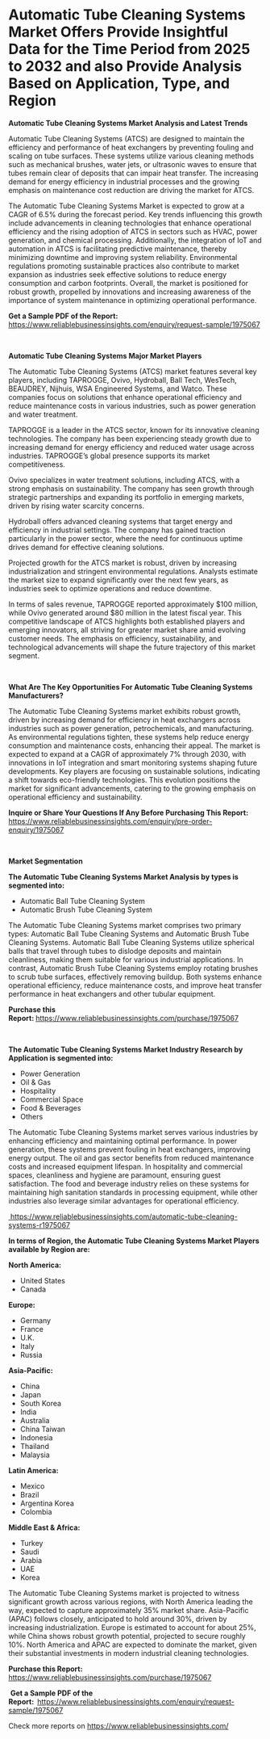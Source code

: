 <p><h1>Automatic Tube Cleaning Systems Market Offers Provide Insightful Data for the Time Period from 2025 to 2032 and also Provide Analysis Based on Application, Type, and Region</h1></p><p><strong>Automatic Tube Cleaning Systems Market Analysis and Latest Trends</strong></p>
<p><p>Automatic Tube Cleaning Systems (ATCS) are designed to maintain the efficiency and performance of heat exchangers by preventing fouling and scaling on tube surfaces. These systems utilize various cleaning methods such as mechanical brushes, water jets, or ultrasonic waves to ensure that tubes remain clear of deposits that can impair heat transfer. The increasing demand for energy efficiency in industrial processes and the growing emphasis on maintenance cost reduction are driving the market for ATCS.</p><p>The Automatic Tube Cleaning Systems Market is expected to grow at a CAGR of 6.5% during the forecast period. Key trends influencing this growth include advancements in cleaning technologies that enhance operational efficiency and the rising adoption of ATCS in sectors such as HVAC, power generation, and chemical processing. Additionally, the integration of IoT and automation in ATCS is facilitating predictive maintenance, thereby minimizing downtime and improving system reliability. Environmental regulations promoting sustainable practices also contribute to market expansion as industries seek effective solutions to reduce energy consumption and carbon footprints. Overall, the market is positioned for robust growth, propelled by innovations and increasing awareness of the importance of system maintenance in optimizing operational performance.</p></p>
<p><strong>Get a Sample PDF of the Report:&nbsp;</strong> <a href="https://www.reliablebusinessinsights.com/enquiry/request-sample/1975067?utm_campaign=2190&utm_medium=2&utm_source=Github&utm_content=ia&utm_term=10042025&utm_id=automatic-tube-cleaning-systems">https://www.reliablebusinessinsights.com/enquiry/request-sample/1975067</a></p>
<p>&nbsp;</p>
<p><strong>Automatic Tube Cleaning Systems Major Market Players</strong></p>
<p><p>The Automatic Tube Cleaning Systems (ATCS) market features several key players, including TAPROGGE, Ovivo, Hydroball, Ball Tech, WesTech, BEAUDREY, Nijhuis, WSA Engineered Systems, and Watco. These companies focus on solutions that enhance operational efficiency and reduce maintenance costs in various industries, such as power generation and water treatment.</p><p>TAPROGGE is a leader in the ATCS sector, known for its innovative cleaning technologies. The company has been experiencing steady growth due to increasing demand for energy efficiency and reduced water usage across industries. TAPROGGE’s global presence supports its market competitiveness.</p><p>Ovivo specializes in water treatment solutions, including ATCS, with a strong emphasis on sustainability. The company has seen growth through strategic partnerships and expanding its portfolio in emerging markets, driven by rising water scarcity concerns.</p><p>Hydroball offers advanced cleaning systems that target energy and efficiency in industrial settings. The company has gained traction particularly in the power sector, where the need for continuous uptime drives demand for effective cleaning solutions.</p><p>Projected growth for the ATCS market is robust, driven by increasing industrialization and stringent environmental regulations. Analysts estimate the market size to expand significantly over the next few years, as industries seek to optimize operations and reduce downtime.</p><p>In terms of sales revenue, TAPROGGE reported approximately $100 million, while Ovivo generated around $80 million in the latest fiscal year. This competitive landscape of ATCS highlights both established players and emerging innovators, all striving for greater market share amid evolving customer needs. The emphasis on efficiency, sustainability, and technological advancements will shape the future trajectory of this market segment.</p></p>
<p>&nbsp;</p>
<p><strong>What Are The Key Opportunities For Automatic Tube Cleaning Systems Manufacturers?</strong></p>
<p><p>The Automatic Tube Cleaning Systems market exhibits robust growth, driven by increasing demand for efficiency in heat exchangers across industries such as power generation, petrochemicals, and manufacturing. As environmental regulations tighten, these systems help reduce energy consumption and maintenance costs, enhancing their appeal. The market is expected to expand at a CAGR of approximately 7% through 2030, with innovations in IoT integration and smart monitoring systems shaping future developments. Key players are focusing on sustainable solutions, indicating a shift towards eco-friendly technologies. This evolution positions the market for significant advancements, catering to the growing emphasis on operational efficiency and sustainability.</p></p>
<p><strong>Inquire or Share Your Questions If Any Before Purchasing This Report:</strong> <a href="https://www.reliablebusinessinsights.com/enquiry/pre-order-enquiry/1975067?utm_campaign=2190&utm_medium=2&utm_source=Github&utm_content=ia&utm_term=10042025&utm_id=automatic-tube-cleaning-systems">https://www.reliablebusinessinsights.com/enquiry/pre-order-enquiry/1975067</a></p>
<p>&nbsp;</p>
<p><strong>Market Segmentation</strong></p>
<p><strong>The Automatic Tube Cleaning Systems Market Analysis by types is segmented into:</strong></p>
<p><ul><li>Automatic Ball Tube Cleaning System</li><li>Automatic Brush Tube Cleaning System</li></ul></p>
<p><p>The Automatic Tube Cleaning Systems market comprises two primary types: Automatic Ball Tube Cleaning Systems and Automatic Brush Tube Cleaning Systems. Automatic Ball Tube Cleaning Systems utilize spherical balls that travel through tubes to dislodge deposits and maintain cleanliness, making them suitable for various industrial applications. In contrast, Automatic Brush Tube Cleaning Systems employ rotating brushes to scrub tube surfaces, effectively removing buildup. Both systems enhance operational efficiency, reduce maintenance costs, and improve heat transfer performance in heat exchangers and other tubular equipment.</p></p>
<p><strong>Purchase this Report:&nbsp;</strong><a href="https://www.reliablebusinessinsights.com/purchase/1975067?utm_campaign=2190&utm_medium=2&utm_source=Github&utm_content=ia&utm_term=10042025&utm_id=automatic-tube-cleaning-systems">https://www.reliablebusinessinsights.com/purchase/1975067</a></p>
<p>&nbsp;</p>
<p><strong>The Automatic Tube Cleaning Systems Market Industry Research by Application is segmented into:</strong></p>
<p><ul><li>Power Generation</li><li>Oil & Gas</li><li>Hospitality</li><li>Commercial Space</li><li>Food & Beverages</li><li>Others</li></ul></p>
<p><p>The Automatic Tube Cleaning Systems market serves various industries by enhancing efficiency and maintaining optimal performance. In power generation, these systems prevent fouling in heat exchangers, improving energy output. The oil and gas sector benefits from reduced maintenance costs and increased equipment lifespan. In hospitality and commercial spaces, cleanliness and hygiene are paramount, ensuring guest satisfaction. The food and beverage industry relies on these systems for maintaining high sanitation standards in processing equipment, while other industries also leverage similar advantages for operational efficiency.</p></p>
<p><a href="https://www.reliablebusinessinsights.com/automatic-tube-cleaning-systems-r1975067?utm_campaign=2190&utm_medium=2&utm_source=Github&utm_content=ia&utm_term=10042025&utm_id=automatic-tube-cleaning-systems">&nbsp;https://www.reliablebusinessinsights.com/automatic-tube-cleaning-systems-r1975067</a></p>
<p><strong>In terms of Region, the Automatic Tube Cleaning Systems Market Players available by Region are:</strong></p>
<p>
    <p> <strong> North America: </strong>
        <ul>
            <li>United States</li>
            <li>Canada</li>
        </ul>
        </p> 
    <p> <strong> Europe: </strong>
        <ul>
            <li>Germany</li>
            <li>France</li>
            <li>U.K.</li>
            <li>Italy</li>
            <li>Russia</li>
        </ul>
        </p> 
    <p> <strong> Asia-Pacific: </strong>
        <ul>
            <li>China</li>
            <li>Japan</li>
            <li>South Korea</li>
            <li>India</li>
            <li>Australia</li>
            <li>China Taiwan</li>
            <li>Indonesia</li>
            <li>Thailand</li>
            <li>Malaysia</li>
        </ul>
        </p> 
    <p> <strong> Latin America: </strong>
        <ul>
            <li>Mexico</li>
            <li>Brazil</li>
            <li>Argentina Korea</li>
            <li>Colombia</li>
        </ul>
        </p> 
    <p> <strong> Middle East & Africa: </strong>
        <ul>
            <li>Turkey</li>
            <li>Saudi</li>
            <li>Arabia</li>
            <li>UAE</li>
            <li>Korea</li>
        </ul>
    </p>
    </p>
<p><p>The Automatic Tube Cleaning Systems market is projected to witness significant growth across various regions, with North America leading the way, expected to capture approximately 35% market share. Asia-Pacific (APAC) follows closely, anticipated to hold around 30%, driven by increasing industrialization. Europe is estimated to account for about 25%, while China shows robust growth potential, projected to secure roughly 10%. North America and APAC are expected to dominate the market, given their substantial investments in modern industrial cleaning technologies.</p></p>
<p><strong>Purchase this Report: </strong><a href="https://www.reliablebusinessinsights.com/purchase/1975067?utm_campaign=2190&utm_medium=2&utm_source=Github&utm_content=ia&utm_term=10042025&utm_id=automatic-tube-cleaning-systems">https://www.reliablebusinessinsights.com/purchase/1975067</a></p>
<p>&nbsp;<strong>Get a Sample PDF of the Report:&nbsp;&nbsp;</strong><a href="https://www.reliablebusinessinsights.com/enquiry/request-sample/1975067?utm_campaign=2190&utm_medium=2&utm_source=Github&utm_content=ia&utm_term=10042025&utm_id=automatic-tube-cleaning-systems">https://www.reliablebusinessinsights.com/enquiry/request-sample/1975067</a></p>
<p><strong></strong></p>
<p>Check more reports on <a href="https://www.reliablebusinessinsights.com/?utm_campaign=2190&utm_medium=2&utm_source=Github&utm_content=ia&utm_term=10042025&utm_id=automatic-tube-cleaning-systems">https://www.reliablebusinessinsights.com/</a></p>